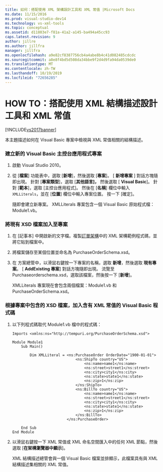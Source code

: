 ```yaml
---
title: 如何：搭配使用 XML 架構設計工具和 XML 常值 |Microsoft Docs
ms.date: 11/15/2016
ms.prod: visual-studio-dev14
ms.technology: vs-xml-tools
ms.topic: conceptual
ms.assetid: d11803e7-f81a-41a2-a145-ba494a45cc93
caps.latest.revision: 9
author: jillre
ms.author: jillfra
manager: jillfra
ms.openlocfilehash: a9e82cf8387756cb4a4abe8b4c41d082485cdcdc
ms.sourcegitcommit: a8e8f4bd5d508da34bbe9f2d4d9fa94da0539de0
ms.translationtype: MT
ms.contentlocale: zh-TW
ms.lasthandoff: 10/19/2019
ms.locfileid: "72656285"
---
```

# <a name="how-to-use-the-xml-schema-designer-with-xml-literals"></a>HOW TO：搭配使用 XML 結構描述設計工具和 XML 常值
[!INCLUDE[vs2017banner](../includes/vs2017banner.md)]

本主題描述如何在 Visual Basic 專案中檢視與 XML 常值相關的結構描述。

### <a name="to-create-a-new-visual-basic-console-application-project"></a>建立新的 Visual Basic 主控台應用程式專案

1. 啟動 Visual Studio 2010。

2. 從 [**檔案**] 功能表中，選取 [**新增**]，然後選取 [**專案**]。 [ **新增專案** ] 對話方塊隨即出現。 針對 [**專案類型**]，選取 [**其他語言]，** 然後選取 [ **Visual Basic**]。 針對 [**範本**]，選取 [主控台應用程式]。 然後在 [**名稱**] 欄位中輸入 `XMLLiterals`，並在 [**位置**] 欄位中輸入專案位置。 按一下 [確定]。

     隨即會建立新專案。 XMLLiterals 專案包含一個 Visual Basic 原始程式檔：Module1.vb。

### <a name="to-add-an-existing-xsd-file-to-the-project"></a>將現有 XSD 檔案加入至專案

1. 在 [記事本] 中開啟新的文字檔。複製[訂單架構](../xml-tools/sample-xsd-file-simple-schema.md)中的 XML 架構範例程式碼，並將它貼到檔案中。

2. 將檔案儲存至某個位置並命名為 PurchaseOrderSchema.xsd。

3. 在 方案總管中，以滑鼠右鍵按一下專案的名稱，選取 **新增**，然後選取 **現有專案**。 [ **AddExisting 專案**] 對話方塊隨即出現。 流覽至 Purchaseorderschema.xsd，選取該檔案，然後按一下 [**新增**]。

     XMLLiterals 專案現在會包含兩個檔案：Module1.vb 和 PurchaseOrderSchema.xsd。

### <a name="to-add-visual-basic-code-with-an-xml-literal-based-on-the-xsd-file-included-in-the-project"></a>根據專案中包含的 XSD 檔案，加入含有 XML 常值的 Visual Basic 程式碼

1. 以下列程式碼取代 Module1.vb 檔中的程式碼：

    ```
    Imports <xmlns:ns="http://tempuri.org/PurchaseOrderSchema.xsd">

    Module Module1
        Sub Main()

            Dim XMLLiteral = <ns:PurchaseOrder OrderDate="1900-01-01">
                                 <ns:ShipTo country="US">
                                     <ns:name>name1</ns:name>
                                     <ns:street>street1</ns:street>
                                     <ns:city>city1</ns:city>
                                     <ns:state>state1</ns:state>
                                     <ns:zip>1</ns:zip>
                                 </ns:ShipTo>
                                 <ns:BillTo country="US">
                                     <ns:name>name1</ns:name>
                                     <ns:street>street1</ns:street>
                                     <ns:city>city1</ns:city>
                                     <ns:state>state1</ns:state>
                                     <ns:zip>1</ns:zip>
                                 </ns:BillTo>
                             </ns:PurchaseOrder>

        End Sub
    End Module
    ```

2. 以滑鼠右鍵按一下 XML 常值或 XML 命名空間匯入中的任何 XML 節點，然後選取 [**在架構瀏覽器中顯示**]。

     XML 結構描述總管會與一個 Visual Basic 檔案並排顯示，此檔案具有與 XML 結構描述集相關的 XML 常值。
